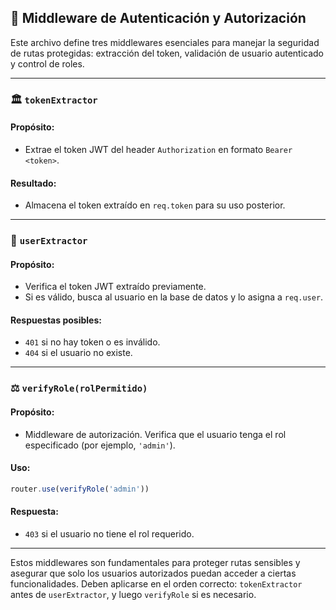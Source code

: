 ## 🔐 Middleware de Autenticación y Autorización

Este archivo define tres middlewares esenciales para manejar la seguridad de rutas protegidas: extracción del token, validación de usuario autenticado y control de roles.

---

### 🏛️ `tokenExtractor`

#### Propósito:
- Extrae el token JWT del header `Authorization` en formato `Bearer <token>`.

#### Resultado:
- Almacena el token extraído en `req.token` para su uso posterior.

---

### 👤 `userExtractor`

#### Propósito:
- Verifica el token JWT extraído previamente.
- Si es válido, busca al usuario en la base de datos y lo asigna a `req.user`.

#### Respuestas posibles:
- `401` si no hay token o es inválido.
- `404` si el usuario no existe.

---

### ⚖️ `verifyRole(rolPermitido)`

#### Propósito:
- Middleware de autorización. Verifica que el usuario tenga el rol especificado (por ejemplo, `'admin'`).

#### Uso:
```js
router.use(verifyRole('admin'))
```

#### Respuesta:
- `403` si el usuario no tiene el rol requerido.

---

Estos middlewares son fundamentales para proteger rutas sensibles y asegurar que solo los usuarios autorizados puedan acceder a ciertas funcionalidades. Deben aplicarse en el orden correcto: `tokenExtractor` antes de `userExtractor`, y luego `verifyRole` si es necesario.

